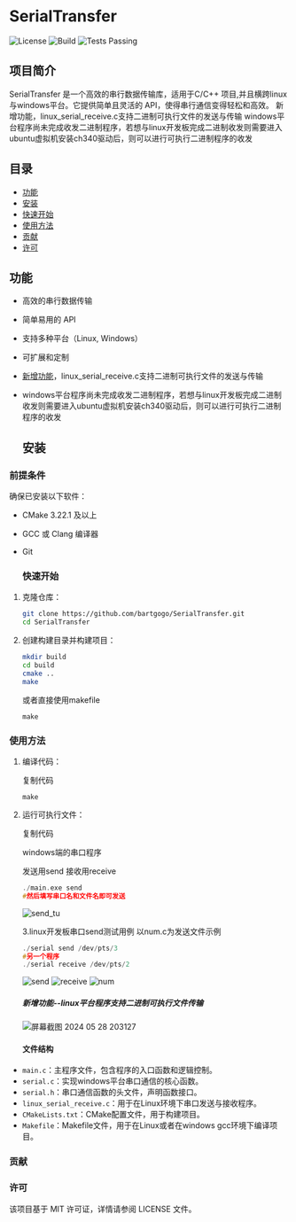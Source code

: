 # SerialTransfer

![License](https://img.shields.io/badge/license-MIT-blue.svg)
<img title="" src="https://img.shields.io/badge/build-passing-brightgreen.svg" alt="Build" data-align="inline">
<img alt="Tests Passing" src="https://github.com/anuraghazra/github-readme-stats/workflows/Test/badge.svg" />

## 项目简介

SerialTransfer 是一个高效的串行数据传输库，适用于C/C++ 项目,并且横跨linux与windows平台。它提供简单且灵活的 API，使得串行通信变得轻松和高效。
新增功能，linux_serial_receive.c支持二进制可执行文件的发送与传输
windows平台程序尚未完成收发二进制程序，若想与linux开发板完成二进制收发则需要进入ubuntu虚拟机安装ch340驱动后，则可以进行可执行二进制程序的收发

## 目录

- [功能](#功能)
- [安装](#安装)
- [快速开始](#快速开始)
- [使用方法](#使用方法)
- [贡献](#贡献)
- [许可](#许可)

## 功能

- 高效的串行数据传输

- 简单易用的 API

- 支持多种平台（Linux,  Windows）

- 可扩展和定制

- [新增功能](#新增功能--linux平台程序支持二进制可执行文件传输)，linux_serial_receive.c支持二进制可执行文件的发送与传输

- windows平台程序尚未完成收发二进制程序，若想与linux开发板完成二进制收发则需要进入ubuntu虚拟机安装ch340驱动后，则可以进行可执行二进制程序的收发
  
  ## 安装

### 前提条件

确保已安装以下软件：

- CMake 3.22.1 及以上

- GCC 或 Clang 编译器

- Git
  
  ### 快速开始
1. 克隆仓库：
   
   ```sh
   git clone https://github.com/bartgogo/SerialTransfer.git
   cd SerialTransfer
   ```

2. 创建构建目录并构建项目：
   
   ```sh
   mkdir build
   cd build
   cmake ..
   make
   ```
   
   或者直接使用makefile
   
   ```shell
   make
   ```

### 使用方法

1. 编译代码：
   
   复制代码
   
   `make`

2. 运行可执行文件：
   
   复制代码
   
   windows端的串口程序
   
   发送用send 接收用receive
   
   ```cpp
   ./main.exe send
   #然后填写串口名和文件名即可发送
   ```
   
   ![send_tu](https://img.picgo.net/2024/05/28/-2024-05-28-1830149e3ff862df4d0191.png)
   
   
   
   
   
   3.linux开发板串口send测试用例 以num.c为发送文件示例
   
   ```cpp
   ./serial send /dev/pts/3
   #另一个程序
   ./serial receive /dev/pts/2
   ```
   
   ![send](https://img.picgo.net/2024/05/28/send751f45413c39179e.png)
   ![receive](https://img.picgo.net/2024/05/28/receivea3142c39d2d69fdf.png)
   ![num](https://img.picgo.net/2024/05/28/num6585f474450c004d.png)
   
   ##### 新增功能--linux平台程序支持二进制可执行文件传输
   
   ![屏幕截图 2024 05 28 203127](https://img.picgo.net/2024/05/28/-2024-05-28-203127e283550bee115dba.png)
   
   #### 文件结构
- `main.c`：主程序文件，包含程序的入口函数和逻辑控制。
- `serial.c`：实现windows平台串口通信的核心函数。
- `serial.h`：串口通信函数的头文件，声明函数接口。
- `linux_serial_receive.c`：用于在Linux环境下串口发送与接收程序。
- `CMakeLists.txt`：CMake配置文件，用于构建项目。
- `Makefile`：Makefile文件，用于在Linux或者在windows gcc环境下编译项目。

### 贡献

### 许可

该项目基于 MIT 许可证，详情请参阅 LICENSE 文件。
